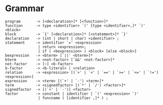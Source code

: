 





Grammar
=======

    program       -> [<declaration>]* [<function>]*
    function      -> type <identifier> `(' [type <identifier>,]* `)' <block>
    block         -> `{' [<declaration>]* [<statement>]* `}'
    declaration   -> (int | short | char) <identifier> ;
    statement     -> identifier `=' <expression>
                   | return <expression>;
                   | if ( <bexpression> ) <block> [else <block>]
    bexpression   -> <bterm> [`||' <bterm>]*
    bterm         -> <not-factor> [`&&' <not-factor>]*
    not-factor    -> [~] <b-factor>
    b-factor      -> <b-literal> | <relation>
    relation      -> <expression> [(`>' | `<' | `==' | `>=' | `<=' | `!=') <expression>]
    expression    -> <term> [(`+' | `-') <term>]*
    term          -> <signedfactor> [(`*' | `/') <factor>]*
    signedfactor  -> [(`+' | `-')] <factor>
    factor        -> constant | identifier | `(' <expression> `)'
                   | funcname ( [identifier ,]* ) ;



